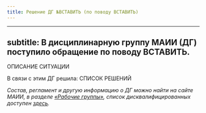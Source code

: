 ```yaml
---
title: Решение ДГ №ВСТАВИТЬ (по поводу ВСТАВИТЬ)
---
```


---
subtitle: В дисциплинарную группу МАИИ (ДГ) поступило обращение по поводу ВСТАВИТЬ.
---

ОПИСАНИЕ СИТУАЦИИ

В связи с этим ДГ решила:
СПИСОК РЕШЕНИЙ

*Состав, регламент и другую информацию о ДГ можно найти на сайте МАИИ, в разделе [«Рабочие группы»](https://www.maii.li/p/who#dg), список дисквалифицированных доступен [здесь](https://www.maii.li/p/disqual).*